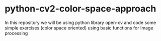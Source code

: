 # python-cv2-color-space-approach
In this repository we will be using python library open-cv and code some simple exercises (color space oriented) using basic functions for Image processing 
